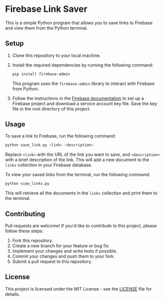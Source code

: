 
# Firebase Link Saver

This is a simple Python program that allows you to save links to Firebase and view them from the Python terminal.

## Setup

1. Clone this repository to your local machine.
2. Install the required dependencies by running the following command:

   ```sh
   pip install firebase-admin
   ```
   
   This program uses the `firebase-admin` library to interact with Firebase from Python.
   
3. Follow the instructions in the [Firebase documentation](https://firebase.google.com/docs/admin/setup) to set up a Firebase project and download a service account key file. Save the key file in the root directory of this project.

## Usage

To save a link to Firebase, run the following command:

```sh
python save_link.py <link> <description>
```

Replace `<link>` with the URL of the link you want to save, and `<description>` with a brief description of the link. This will add a new document to the `links` collection in your Firebase database.

To view your saved links from the terminal, run the following command:

```sh
python view_links.py
```

This will retrieve all the documents in the `links` collection and print them to the terminal.

## Contributing

Pull requests are welcome! If you'd like to contribute to this project, please follow these steps:

1. Fork this repository.
2. Create a new branch for your feature or bug fix.
3. Implement your changes and write tests if possible.
4. Commit your changes and push them to your fork.
5. Submit a pull request to this repository.

## License

This project is licensed under the MIT License - see the [LICENSE](LICENSE) file for details.

